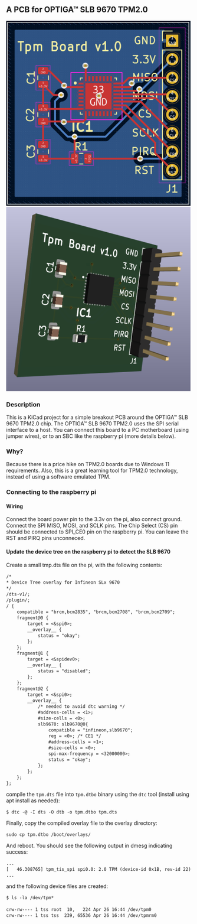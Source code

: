 ## A PCB for OPTIGA™ SLB 9670 TPM2.0

<img src="assets/pcb_2d.PNG" width="500">
<img src="assets/pcb_3d.PNG" width="500">

### Description

This is a KiCad project for a simple breakout PCB around the OPTIGA™ SLB 9670 TPM2.0 chip. The OPTIGA™ SLB 9670 TPM2.0 uses the SPI serial interface to a host. You can connect this board to a PC motherboard (using jumper wires), or to an SBC like the raspberry pi (more details below).

### Why?

Because there is a price hike on TPM2.0 boards due to Windows 11 requirements. Also, this is a great learning tool for TPM2.0 technology, instead of using a software emulated TPM.

### Connecting to the raspberry pi

#### Wiring
Connect the board power pin to the 3.3v on the pi, also connect ground. Connect the SPI MISO, MOSI, and SCLK pins. The Chip Select (CS) pin should be connected to SPI_CE0 pin on the raspberry pi. You can leave the RST and PIRQ pins unconneced.

#### Update the device tree on the raspberry pi to detect the SLB 9670

Create a small tmp.dts file on the pi, with the following contents:

```
/*
* Device Tree overlay for Infineon SLx 9670
*/
/dts-v1/;
/plugin/;
/ {
	compatible = "brcm,bcm2835", "brcm,bcm2708", "brcm,bcm2709";
	fragment@0 {
		target = <&spi0>;
		__overlay__ {
			status = "okay";
		};
	};
	fragment@1 {
		target = <&spidev0>;
		__overlay__ {
			status = "disabled";
		};
	};
	fragment@2 {
		target = <&spi0>;
		__overlay__ {
			/* needed to avoid dtc warning */
			#address-cells = <1>;
			#size-cells = <0>;
			slb9670: slb9670@0{
				compatible = "infineon,slb9670";
				reg = <0>; /* CE1 */
				#address-cells = <1>;
				#size-cells = <0>;
				spi-max-frequency = <32000000>;
				status = "okay";
			};
		};
	};
};
```

compile the `tpm.dts` file into `tpm.dtbo` binary using the `dtc` tool (install using apt install as needed):   
```
$ dtc -@ -I dts -O dtb -o tpm.dtbo tpm.dts
```

Finally, copy the compiled overlay file to the overlay directory:
```
sudo cp tpm.dtbo /boot/overlays/
```

And reboot. You should see the following output in dmesg indicating success:
```
...
[   46.308765] tpm_tis_spi spi0.0: 2.0 TPM (device-id 0x1B, rev-id 22)
...
```
and the following device files are created:
```
$ ls -la /dev/tpm*

crw-rw---- 1 tss root  10,   224 Apr 26 16:44 /dev/tpm0
crw-rw---- 1 tss tss  239, 65536 Apr 26 16:44 /dev/tpmrm0
```